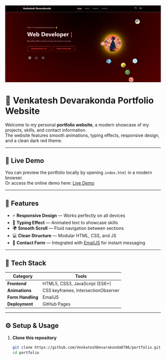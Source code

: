 ![Portfolio Screenshot](pf.png)

# 🌌 Venkatesh Devarakonda Portfolio Website

Welcome to my personal **portfolio website**, a modern showcase of my projects, skills, and contact information.  
The website features smooth animations, typing effects, responsive design, and a clean dark red theme.

---

## 🔗 Live Demo

You can preview the portfolio locally by opening `index.html` in a modern browser.  
Or access the online demo here: [Live Demo](https://portfolio-venkateshdevarakonda0706.vercel.app/)

---

## 🚀 Features

- ⚡ **Responsive Design** — Works perfectly on all devices
- 🎨 **Typing Effect** — Animated text to showcase skills
- 🌍 **Smooth Scroll** — Fluid navigation between sections
- 💻 **Clean Structure** — Modular HTML, CSS, and JS
- 📧 **Contact Form** — Integrated with [EmailJS](https://www.emailjs.com/) for instant messaging

---

## 🧠 Tech Stack

| Category          | Tools                               |
| ----------------- | ----------------------------------- |
| **Frontend**      | HTML5, CSS3, JavaScript (ES6+)      |
| **Animations**    | CSS keyframes, IntersectionObserver |
| **Form Handling** | EmailJS                             |
| **Deployment**    | GitHub Pages                        |

---

## ⚙️ Setup & Usage

1. **Clone this repository**
   ```bash
   git clone https://github.com/VenkateshDevarakonda0706/portfolio.git
   cd portfolio
   ```
